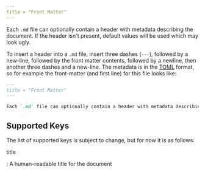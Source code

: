 ```yaml
---
title = "Front Matter"
---
```


Each `.md` file can optionally contain a header with metadata describing the document. If the header isn't present, default values will be used which may look ugly.

To insert a header into a `.md` file, insert three dashes (`---`), followed by a new-line, followed by the front matter contents, followed by a newline, then another three dashes and a new-line. The metadata is in the [TOML](https://github.com/toml-lang/toml) format, so for example the front-matter (and first line) for this file looks like:

```md
---
title = "Front Matter"
---

Each `.md` file can optionally contain a header with metadata describing the document. If the header isn't present, default values will be used which may look ugly.
```

## Supported Keys

The list of supported keys is subject to change, but for now it is as follows:

title

: A human-readable title for the document

